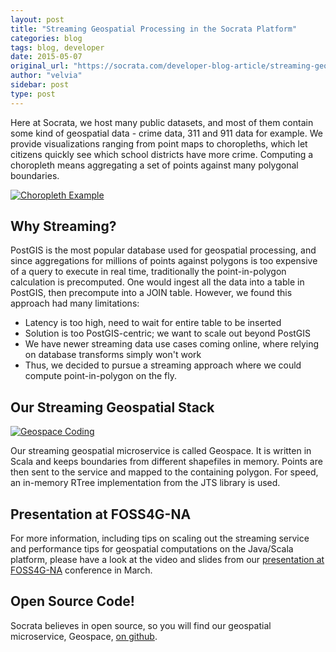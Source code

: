 ```yaml
---
layout: post
title: "Streaming Geospatial Processing in the Socrata Platform"
categories: blog
tags: blog, developer
date: 2015-05-07
original_url: "https://socrata.com/developer-blog-article/streaming-geospatial-processing-in-the-socrata-platform/"
author: "velvia"
sidebar: post
type: post
---
```


Here at Socrata, we host many public datasets, and most of them contain some kind of geospatial data - crime data, 311 and 911 data for example. We provide visualizations ranging from point maps to choropleths, which let citizens quickly see which school districts have more crime. Computing a choropleth means aggregating a set of points against many polygonal boundaries.

[![Choropleth Example](https://socrata.com/wp-content/uploads/choropleths-example.png)](http://socrata.com/wp-content/uploads/choropleths-example.png)

## Why Streaming?

PostGIS is the most popular database used for geospatial processing, and since aggregations for millions of points against polygons is too expensive of a query to execute in real time, traditionally the point-in-polygon calculation is precomputed. One would ingest all the data into a table in PostGIS, then precompute into a JOIN table. However, we found this approach had many limitations:

- Latency is too high, need to wait for entire table to be inserted
- Solution is too PostGIS-centric; we want to scale out beyond PostGIS
- We have newer streaming data use cases coming online, where relying on database transforms simply won't work
- Thus, we decided to pursue a streaming approach where we could compute point-in-polygon on the fly.

## Our Streaming Geospatial Stack

[![Geospace Coding](https://socrata.com/wp-content/uploads/geospace-coding.mermaid.png)](http://socrata.com/wp-content/uploads/geospace-coding.mermaid.png)

Our streaming geospatial microservice is called Geospace. It is written in Scala and keeps boundaries from different shapefiles in memory. Points are then sent to the service and mapped to the containing polygon. For speed, an in-memory RTree implementation from the JTS library is used.

## Presentation at FOSS4G-NA

For more information, including tips on scaling out the streaming service and performance tips for geospatial computations on the Java/Scala platform, please have a look at the video and slides from our [presentation at FOSS4G-NA](https://2015.foss4g-na.org/) conference in March.

## Open Source Code!

Socrata believes in open source, so you will find our geospatial microservice, Geospace, [on github](https://github.com/socrata-platform/geospace).


